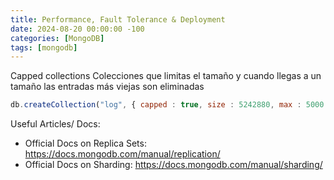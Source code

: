 ```yaml
---
title: Performance, Fault Tolerance & Deployment
date: 2024-08-20 00:00:00 -100
categories: [MongoDB]
tags: [mongodb]
---
```


Capped collections
Colecciones que limitas el tamaño y cuando llegas a un tamaño las entradas más viejas son eliminadas

```js
db.createCollection("log", { capped : true, size : 5242880, max : 5000 } )
```

Useful Articles/ Docs:

-   Official Docs on Replica Sets: https://docs.mongodb.com/manual/replication/
-   Official Docs on Sharding: https://docs.mongodb.com/manual/sharding/

